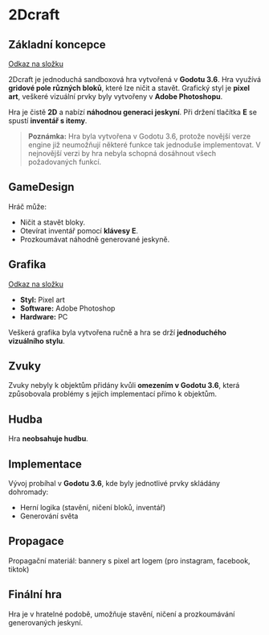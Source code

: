# 2Dcraft

## Základní koncepce
[Odkaz na složku](https://github.com/uzivatel/repozitar/tree/branch/nazev_slozky)

2Dcraft je jednoduchá sandboxová hra vytvořená v **Godotu 3.6**. Hra využívá **gridové pole různých bloků**, které lze ničit a stavět. Grafický styl je **pixel art**, veškeré vizuální prvky byly vytvořeny v **Adobe Photoshopu**. 

Hra je čistě **2D** a nabízí **náhodnou generaci jeskyní**. Při držení tlačítka **E** se spustí **inventář s itemy**.

> **Poznámka:** Hra byla vytvořena v Godotu 3.6, protože novější verze engine již neumožňují některé funkce tak jednoduše implementovat. V nejnovější verzi by hra nebyla schopná dosáhnout všech požadovaných funkcí.

## GameDesign

Hráč může:
- Ničit a stavět bloky.
- Otevírat inventář pomocí **klávesy E**.
- Prozkoumávat náhodně generované jeskyně.

## Grafika
[Odkaz na složku](https://github.com/uzivatel/repozitar/tree/branch/nazev_slozky)


- **Styl:** Pixel art
- **Software:** Adobe Photoshop
- **Hardware:** PC

Veškerá grafika byla vytvořena ručně a hra se drží **jednoduchého vizuálního stylu**.

## Zvuky

Zvuky nebyly k objektům přidány kvůli **omezením v Godotu 3.6**, která způsobovala problémy s jejich implementací přímo k objektům.

## Hudba

Hra **neobsahuje hudbu**.

## Implementace

Vývoj probíhal v **Godotu 3.6**, kde byly jednotlivé prvky skládány dohromady:
- Herní logika (stavění, ničení bloků, inventář)
- Generování světa

## Propagace

Propagační materiál: bannery s pixel art logem (pro instagram, facebook, tiktok)

## Finální hra

Hra je v hratelné podobě, umožňuje stavění, ničení a prozkoumávání generovaných jeskyní.
